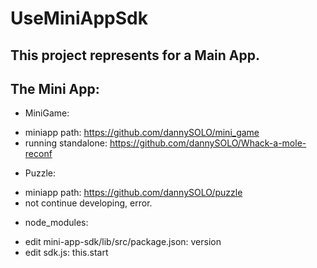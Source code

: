 # UseMiniAppSdk

## This project represents for a Main App.

## The Mini App:

- MiniGame:

* miniapp path: https://github.com/dannySOLO/mini_game
* running standalone: https://github.com/dannySOLO/Whack-a-mole-reconf

- Puzzle:

* miniapp path: https://github.com/dannySOLO/puzzle
* not continue developing, error.

- node_modules:

* edit mini-app-sdk/lib/src/package.json: version
* edit sdk.js: this.start

